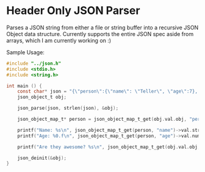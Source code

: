 # Header Only JSON Parser

Parses a JSON string from either a file or string buffer into a recursive JSON Object data structure. Currently supports the entire JSON spec aside from arrays, which I am currently working on :)

Sample Usage:

```c
#include "../json.h"
#include <stdio.h>
#include <string.h>

int main () {
    const char* json = "{\"person\":{\"name\": \"Teller\", \"age\":7}, \"is_awesome\":true}";
    json_object_t obj;

    json_parse(json, strlen(json), &obj);

    json_object_map_t* person = json_object_map_t_get(obj.val.obj, "person")->val.obj;

    printf("Name: %s\n", json_object_map_t_get(person, "name")->val.str);
    printf("Age: %0.f\n", json_object_map_t_get(person, "age")->val.number);

    printf("Are they awesome? %s\n", json_object_map_t_get(obj.val.obj, "is_awesome")->val.boolean ? "yes" : "no");

    json_deinit(&obj);
}

```
